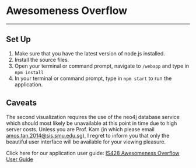 # Awesomeness Overflow
-------------

## Set Up
1. Make sure that you have the latest version of node.js installed.
2. Install the source files.
3. Open your terminal or command prompt, navigate to `/webapp` and type in `npm install`
4. In your terminal or command prompt, type in `npm start` to run the application.

## Caveats
The second visualization requires the use of the neo4j database service which should most likely be unavailable at this
point in time due to high server costs. Unless you are Prof. Kam (in which please email amos.tan.2014@sis.smu.edu.sg), I
regret to inform you that only the beautiful user interface will be available for your viewing pleasure.

Click here for our application user guide: [IS428 Awesomeness Overflow User Guide](https://github.com/atwj/IS428-AWSOMENESS-OVERFLOW/blob/master/User%20Guide.pdf)
